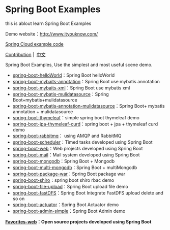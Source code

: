 # Spring Boot Examples

this is ablout learn Spring Boot Examples

Demo website：http://www.ityouknow.com/

[Spring Cloud example code](https://github.com/ityouknow/spring-cloud-examples)

[Contribution](https://github.com/ityouknow/spring-boot-examples/issues)&nbsp;| &nbsp;[中文](README.md)

Spring Boot Examples, Use the simplest and most useful scene demo.

- [spring-boot-helloWorld](https://github.com/ityouknow/spring-boot-examples/tree/master/1.x/spring-boot-helloWorld)：Spring Boot helloWorld
- [spring-boot-mybaits-annotation](https://github.com/ityouknow/spring-boot-examples/tree/master/1.x/spring-boot-mybatis-annotation)：Spring Boot use mybatis annotation
- [spring-boot-mybaits-xml](https://github.com/ityouknow/spring-boot-examples/tree/master/1.x/spring-boot-mybatis-xml)：Spring Boot use mybatis xml 
- [spring-boot-mybatis-mulidatasource](https://github.com/ityouknow/spring-boot-examples/tree/master/1.x/spring-boot-mybatis-mulidatasource)：Spring Boot+mybatis+mulidatasource
- [spring-boot-mybatis-annotation-mulidatasource](https://github.com/ityouknow/spring-boot-examples/tree/master/1.x/spring-boot-mybatis-annotation-mulidatasource)：Spring Boot+ mybatis annotation + mulidatasource
- [spring-boot-thymeleaf](https://github.com/ityouknow/spring-boot-examples/tree/master/1.x/spring-boot-thymeleaf)：simple spring boot thymeleaf demo
- [spring-boot-jpa-thymeleaf-curd](https://github.com/ityouknow/spring-boot-examples/tree/master/1.x/spring-boot-jpa-thymeleaf-curd)：spring boot + jpa + thymeleaf curd demo
- [spring-boot-rabbitmq](https://github.com/ityouknow/spring-boot-examples/tree/master/1.x/spring-boot-rabbitmq)： using AMQP and RabbitMQ
- [spring-boot-scheduler](https://github.com/ityouknow/spring-boot-examples/tree/master/1.x/spring-boot-scheduler)：Timed tasks developed using Spring Boot 
- [spring-boot-web](https://github.com/ityouknow/spring-boot-examples/tree/master/1.x/spring-boot-web)：Web projects developed using Spring Boot 
- [spring-boot-mail](https://github.com/ityouknow/spring-boot-examples/tree/master/1.x/spring-boot-mail)：Mail system developed using Spring Boot 
- [spring-boot-mongodb](https://github.com/ityouknow/spring-boot-examples/tree/master/1.x/spring-boot-mongodb)：Spring Boot + Mongodb
- [spring-boot-multi-mongodb](https://github.com/ityouknow/spring-boot-examples/tree/master/1.x/spring-boot-multi-mongodb)：Spring Boot + multiMongodb
- [spring-boot-package-war](https://github.com/ityouknow/spring-boot-examples/tree/master/1.x/spring-boot-package-war)：Spring Boot package war
- [spring-boot-shiro](https://github.com/ityouknow/spring-boot-examples/tree/master/1.x/spring-boot-shiro)：spring boot shiro rbac demo 
- [spring-boot-file-upload](https://github.com/ityouknow/spring-boot-examples/tree/master/1.x/spring-boot-file-upload)：Spring Boot upload file demo   
- [spring-boot-fastDFS](https://github.com/ityouknow/spring-boot-examples/tree/master/1.x/spring-boot-fastDFS)：Spring Boot Integrate FastDFS  upload delete and so on 
- [spring-boot-actuator](https://github.com/ityouknow/spring-boot-examples/tree/master/1.x/spring-boot-actuator)：Spring Boot Actuator demo  
- [spring-boot-admin-simple](https://github.com/ityouknow/spring-boot-examples/tree/master/1.x/spring-boot-admin-simple)：Spring Boot Admin demo    

**[Favorites-web](https://github.com/cloudfavorites/favorites-web)：Open source projects developed using Spring Boot**
